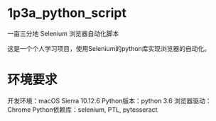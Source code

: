 # 1p3a_python_script
一亩三分地 Selenium 浏览器自动化脚本

这是一个个人学习项目，使用Selenium的python库实现浏览器的自动化。

# 环境要求

开发环境：macOS Sierra 10.12.6
Python版本：python 3.6
浏览器驱动：Chrome
Python依赖库：selenium, PTL, pytesseract


